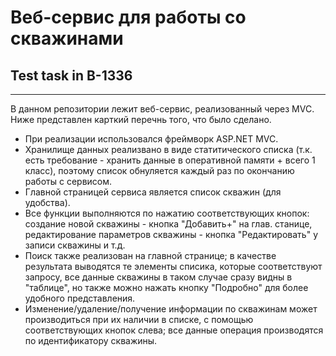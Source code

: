 # Веб-сервис для работы со скважинами
## Test task in B-1336
____
В данном репозитории лежит веб-сервис, реализованный через MVC. Нижe представлен карткий перечнь того, что было сделано.

+ При реализации использовался фреймворк ASP.NET MVC. 
+ Хранилище данных реализвано в виде статитического списка (т.к. есть требование - хранить данные в оперативной памяти + всего 1 класс), поэтому список обнуляется каждый раз по окончанию работы с сервисом. 
+ Главной страницей сервиса является список скважин (для удобства). 
+ Все функции выполняются по нажатию соответствующих кнопок: создание новой скважины - кнопка "Добавить+" на глав. станице, редактирование параметров скважины - кнопка "Редактировать" у записи скважины и т.д. 
+ Поиск также реализован на главной странице; в качестве результата выводятся те элементы списика, которые соответствуют запросу, все данные скважины в таком случае сразу видны в "таблице", но также можно нажать кнопку "Подробно" для более удобного представления. 
+ Изменение/удаление/получение информации по скважинам может производиться при их наличии в списке, с помощью соответствующих кнопок слева; все данные операция производятся по идентификатору скважины.
